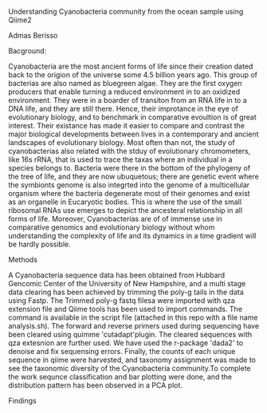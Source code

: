 Understanding Cyanobacteria community from the ocean sample using Qiime2

Admas Berisso

Bacground:

Cyanobacteria are the most ancient forms of life since their creation dated back to the origion of the universe some 4.5 billion years ago. This group of bacterias are also named as bluegreen algae. They are the first oxygen producers that enable turning a reduced environment in to an oxidized environment. They were in a boarder of transiton from an RNA life in to a DNA life, and they are still there. Hence, their improtance in the eye of evolutionary biology, and to benchmark in comparative evoultion is of great interest. Their existance has made it easier to compare and contrast the major biological developments between lives in a contemporary and ancient landscapes of evolutionary biology. Most often than not, the study of cyanobacterias also related with the stduy of evolutionary chromometers, like 16s rRNA, that is used to trace the taxas where an individual in a species belongs to. Bacteria were there in the bottom of the phylogeny of the tree of life, and they are now ubuquetous; there are genetic event where the symbionts genome is also integrted into the genome of a multicellular organism where the bacteria degenerate most of their genomes and exist as an organelle in Eucaryotic bodies. This is where the use of the small ribosomal RNAs use emerges to depict the ancesteral relationship in all forms of life. Moreover, Cyanobacterias are of of immense use in comparative genomics and evolutionary biology without whom understanding the complexity of life and its dynamics in a time gradient will be hardly possible.

Methods

A Cyanobacteria sequence data has been obtained from Hubbard Gencomic Center of the University of New Hampshire, and a multi stage data clearing has been achieved by trimming the poly-g tails in the data using Fastp. The Trimmed poly-g fastq filesa were imported with qza extension file and Qiime tools has been used to import commands. The command is available in the script file (attached in this repo with a file name analysis.sh). The forward and reverse primers used during sequencing have been cleared using quimme 'cutadapt'plugin. The cleared sequences with qza extesnion are further used. We have used the r-package 'dada2' to denoise and fix sequensing errors. Finally, the counts of each unique sequence in qiime were harvested, and taxonomy assignment was made to see the taxonomic diversity of the Cyanobacteria community.To complete the work sequnce classification and bar plotting were done, and the distribution pattern has been observed in a PCA plot.

Findings




